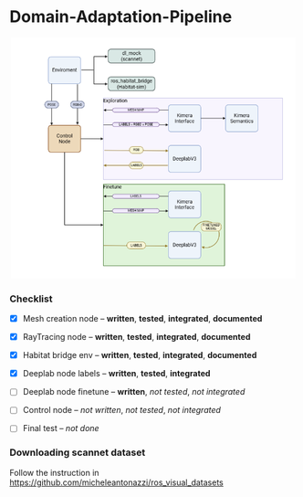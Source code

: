 # Domain-Adaptation-Pipeline
<p align="center">
  <img src="Docs/diagram.png" alt="System Diagram" width="500"/>
</p>

### Checklist
- [x] Mesh creation node – **written**, **tested**, **integrated**, **documented**
- [x] RayTracing node – **written**, **tested**, **integrated**, **documented**
- [x] Habitat bridge env – **written**, **tested**, **integrated**, **documented**
- [x] Deeplab node labels – **written**, **tested**, **integrated**
- [ ] Deeplab node finetune – **written**, _not tested_, _not integrated_
- [ ] Control node – _not written_, _not tested_, _not integrated_
- [ ] Final test – _not done_


### Downloading scannet dataset
Follow the instruction in https://github.com/micheleantonazzi/ros_visual_datasets